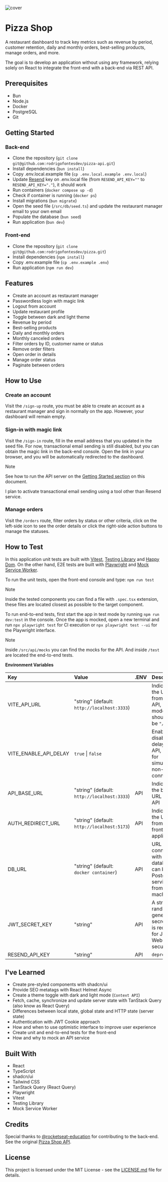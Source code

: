 ![cover](https://github.com/user-attachments/assets/d6b16526-c4d6-4f36-ae40-46e2c9aa34d1)

# Pizza Shop

A restaurant dashboard to track key metrics such as revenue by period, customer retention, daily and monthly orders, best-selling products, manage orders, and more.

The goal is to develop an application without using any framework, relying solely on React to integrate the front-end with a back-end via REST API.

## Prerequisites

- Bun
- Node.js
- Docker
- PostgreSQL
- Git

## Getting Started

### Back-end

- Clone the repository (`git clone git@github.com:rodrigofontesdev/pizza-api.git`)
- Install dependencies (`bun install`)
- Copy .env.local.example file (`cp .env.local.example .env.local`)
- Update [Resend](https://resend.com) key on .env.local file (from `RESEND_API_KEY=""` to `RESEND_API_KEY="."`), it should work
- Run containers (`docker compose up -d`)
- Check if container is running (`docker ps`)
- Install migrations (`bun migrate`)
- Open the seed file (`/src/db/seed.ts`) and update the restaurant manager email to your own email
- Populate the database (`bun seed`)
- Run application (`bun dev`)

### Front-end

- Clone the repository (`git clone git@github.com:rodrigofontesdev/pizza.git`)
- Install dependencies (`npm install`)
- Copy .env.example file (`cp .env.example .env`)
- Run application (`npm run dev`)

## Features

- Create an account as restaurant manager
- Passwordless login with magic link
- Logout from account
- Update restaurant profile
- Toggle between dark and light theme
- Revenue by period
- Best-selling products
- Daily and monthly orders
- Monthly canceled orders
- Filter orders by ID, customer name or status
- Remove order filters
- Open order in details
- Manage order status
- Paginate between orders

## How to Use

### Create an account

Visit the `/sign-up` route, you must be able to create an account as a restaurant manager and sign in normally on the app. However, your dashboard will remain empty.

### Sign-in with magic link

Visit the `/sign-in` route, fill in the email address that you updated in the seed file. For now, transactional email sending is still disabled, but you can obtain the magic link in the back-end console. Open the link in your browser, and you will be automatically redirected to the dashboard.

> [!NOTE]
> See how to run the API server on the [Getting Started section](#getting-started) on this document.
> 
> I plan to activate transactional email sending using a tool other than Resend service.

### Manage orders

Visit the `/orders` route, filter orders by status or other criteria, click on the left-side icon to see the order details or click the right-side action buttons to manage the statuses.

## How to Test

In this application unit tests are built with [Vitest](https://github.com/vitest-dev/vitest), [Testing Library](https://github.com/testing-library/react-testing-library) and [Happy Dom](https://github.com/capricorn86/happy-dom). On the other hand, E2E tests are built with [Playwright](https://github.com/microsoft/playwright) and [Mock Service Worker](https://github.com/mswjs/msw).

To run the unit tests, open the front-end console and type: `npm run test`

> [!NOTE]
> Inside the tested components you can find a file with `.spec.tsx` extension, these files are located closest as possible to the target component.

To run end-to-end tests, first start the app in test mode by running `npm run dev:test` in the console. Once the app is mocked, open a new terminal and run `npx playwright test` for CI execution or `npx playwright test --ui` for the Playwright interface.

> [!NOTE]
> Inside `/src/api/mocks` you can find the mocks for the API. And inside `/test` are located the end-to-end tests.

**Environment Variables**

| Key  | Value | .ENV  | Description |
| :------------ | :------------ | :------------ | :------------ |
| VITE_API_URL | "string" (default: `http://localhost:3333`) |  | Indicates the URL from the API, in test mode should be `"/"`  |
| VITE_ENABLE_API_DELAY | `true` \| `false` |  | Enable or disable delay in the API, useful for simulating a non-local connection |
| API_BASE_URL | "string" (default: `http://localhost:3333`) | API | Indicates the base URL for the API |
| AUTH_REDIRECT_URL | "string" (default: `http://localhost:5173`) | API | Indicates the URL from the front-end application |
| DB_URL | "string" (default: `docker container`) | API | URL for connection with the database, can be any Postgres service from your machine |
| JWT_SECRET_KEY | "string" | API | A strong, randomly generated secret key is required for JSON Web Token security |
| RESEND_API_KEY | "string" | API | `deprecated` |

## I've Learned

- Create pre-styled components with shadcn/ui
- Provide SEO metatags with React Helmet Async
- Create a theme toggle with dark and light mode (`Context API`)
- Fetch, cache, synchronize and update server state with TanStack Query (also know as React Query)
- Differences between local state, global state and HTTP state (server state)
- Authentication with JWT Cookie approach
- How and when to use optimistic interface to improve user experience
- Create unit and end-to-end tests for the front-end
- How and why to mock an API service

## Built With

- React
- TypeScript
- shadcn/ui
- Tailwind CSS
- TanStack Query (React Query)
- Playwright
- Vitest
- Testing Library
- Mock Service Worker

## Credits

Special thanks to [@rocketseat-education](https://github.com/rocketseat-education) for contributing to the back-end. See the original [Pizza Shop API](https://github.com/rocketseat-education/pizzashop-api).

## License

This project is licensed under the MIT License - see the [LICENSE.md](LICENSE) file for details.
